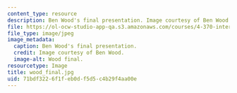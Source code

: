 ```yaml
---
content_type: resource
description: Ben Wood's final presentation. Image courtesy of Ben Wood.
file: https://ol-ocw-studio-app-qa.s3.amazonaws.com/courses/4-370-interrogative-design-workshop-fall-2005/71bdf3226f1feb0df5d5c4b29f4aa00e_wood_final.jpg
file_type: image/jpeg
image_metadata:
  caption: Ben Wood's final presentation.
  credit: Image courtesy of Ben Wood.
  image-alt: Wood final.
resourcetype: Image
title: wood_final.jpg
uid: 71bdf322-6f1f-eb0d-f5d5-c4b29f4aa00e
---
```

